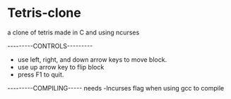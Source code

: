 # Tetris-clone
a clone of tetris made in C and using ncurses 

---------CONTROLS---------
- use left, right, and down arrow keys to move block.
- use up arrow key to flip block
- press F1 to quit.



---------COMPILING-----
needs -lncurses flag when using gcc to compile
